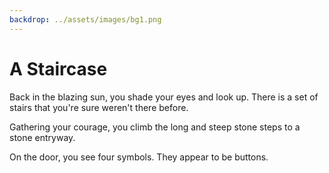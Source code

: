 ```yaml
---
backdrop: ../assets/images/bg1.png
---
```


# A Staircase

Back in the blazing sun, you shade your eyes and look up. There is a set of stairs that you're sure weren't there before.

Gathering your courage, you climb the long and steep stone steps to a stone entryway.

On the door, you see four symbols. They appear to be buttons.

<Buttons/>
